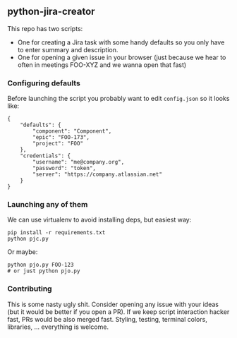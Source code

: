 ## python-jira-creator

This repo has two scripts:

* One for creating a Jira task with some handy defaults so you only have to enter summary and description.
* One for opening a given issue in your browser (just because we hear to often in meetings FOO-XYZ and we wanna open that fast)


### Configuring defaults

Before launching the script you probably want to edit `config.json` so it looks like:

```
{
    "defaults": {
        "component": "Component",
        "epic": "FOO-173",
        "project": "FOO"
    },
    "credentials": {
        "username": "me@company.org",
        "password": "token",
        "server": "https://company.atlassian.net"
    }
}
```

### Launching any of them

We can use virtualenv to avoid installing deps, but easiest way:

```
pip install -r requirements.txt
python pjc.py
```

Or maybe:

```
python pjo.py FOO-123
# or just python pjo.py
```

### Contributing

This is some nasty ugly shit. Consider opening any issue with your ideas (but it would be better if you open a PR). If we keep script interaction hacker fast, PRs would be also merged fast. Styling, testing, terminal colors, libraries, ... everything is welcome.
